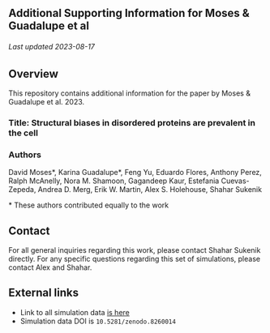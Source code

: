## Additional Supporting Information for Moses & Guadalupe et al
###### Last updated 2023-08-17

## Overview
This repository contains additional information for the paper by Moses & Guadalupe  et al. 2023.


### Title: Structural biases in disordered proteins are prevalent in the cell 

### Authors
David Moses\*, Karina Guadalupe\*, Feng Yu, Eduardo Flores, Anthony Perez, Ralph McAnelly, Nora M. Shamoon, Gagandeep Kaur, Estefania Cuevas-Zepeda, Andrea D. Merg, Erik W. Martin, Alex S. Holehouse, Shahar Sukenik

\* These authors contributed equally to the work 

## Contact
For all general inquiries regarding this work, please contact Shahar Sukenik directly. For any specific questions regarding this set of simulations, please contact Alex and Shahar. 

## External links
* Link to all simulation data [is here](https://zenodo.org/record/8260014) 
* Simulation data DOI is `10.5281/zenodo.8260014
`


